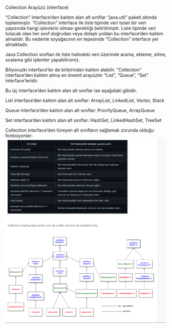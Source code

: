 Collection Arayüzü (interface)


“Collection” interface’den kalıtım alan alt sınıflar “java.util” paketi altında toplanmıştır. “Collection” interface ile liste tipinde veri tutan bir veri yapısında hangi işlevlerin olması gerektiği belirtilmiştir. Liste tipinde veri tutacak olan her sınıf doğrudan veya dolaylı yoldan bu interface’den kalıtım almalıdır. Bu nedenle soyağacının en tepesinde “Collection” interface yer almaktadır.



Java Collection sınıfları ile liste halindeki veri üzerinde arama, ekleme, silme, sıralama gibi işlemler yapabilirsiniz.

Biliyoruzki interface’ler de birbirinden kalıtım alabilir. “Collection” interface’den kalıtım almış en önemli arayüzler “List”, “Queue”, “Set” interface’leridir.



Bu üç interface’den kalıtım alan alt sınıflar ise aşağıdaki gibidir.



List interface’den kalıtım alan alt sınıflar: ArrayList, LinkedList, Vector, Stack


Queue interface’den kalıtım alan alt sınıflar: PriorityQueue, ArrayQueue


Set interface’den kalıtım alan alt sınıflar: HashSet, LinkedHashSet, TreeSet


Collection interface’den türeyen alt sınıfların sağlamak zorunda olduğu fonksiyonlar:
<img src="../images/1.png"/>